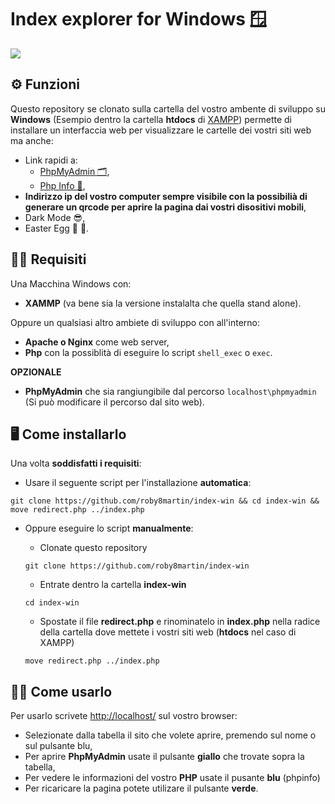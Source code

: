 # Index explorer for Windows 🪟

<a href="https://github.com/roby8martin/index-win/releases"><img src="https://img.shields.io/github/release/roby8martin/index-win?style=flat-square"></a>

## ⚙️ Funzioni
Questo repository se clonato sulla cartella del vostro ambente di sviluppo su **Windows** (Esempio dentro la cartella **htdocs** di [XAMPP](https://www.apachefriends.org/it/index.html)) permette di installare un interfaccia web per visualizzare le cartelle dei vostri siti web ma anche:
  - Link rapidi a:
    - [PhpMyAdmin 🗂️](https://www.phpmyadmin.net/),
    - [Php Info 🐘](https://www.php.net/manual/en/function.phpinfo.php),
  - **Indirizzo ip del vostro computer sempre visibile con la possibilià di generare un qrcode per aprire la pagina dai vostri disositivi mobili**,
  - Dark Mode 😎,
  - Easter Egg 🐣 🤭.

## 🧑‍💻 Requisiti
Una Macchina Windows con:
  - **XAMMP** (va bene sia la versione instalalta che quella stand alone).

Oppure un qualsiasi altro ambiete di sviluppo con all'interno:
  - **Apache o Nginx** come web server,
  - **Php** con la possiblità di eseguire lo script `shell_exec` o `exec`.

  **OPZIONALE**
  - **PhpMyAdmin** che sia rangiungibile dal percorso `localhost\phpmyadmin` (Si può modificare il percorso dal sito web).
  
## 🖥️ Come installarlo
Una volta **soddisfatti i requisiti**:
  - Usare il seguente script per l'installazione **automatica**:
  ```
  git clone https://github.com/roby8martin/index-win && cd index-win &&  move redirect.php ../index.php
  ```
  
  
  - Oppure eseguire lo script **manualmente**:
    - Clonate questo repository 
    ```
    git clone https://github.com/roby8martin/index-win
    ```

    - Entrate dentro la cartella **index-win**
    ```
    cd index-win
    ```

    - Spostate il file **redirect.php** e rinominatelo in **index.php**  nella radice della cartella dove mettete i vostri siti web (**htdocs** nel caso di XAMPP)
    ```
    move redirect.php ../index.php
    ```

## 🧑‍💻 Come usarlo
Per usarlo scrivete [http://localhost/](http://localhost/) sul vostro browser:
  - Selezionate dalla tabella il sito che volete aprire, premendo sul nome o sul pulsante blu,
  - Per aprire **PhpMyAdmin** usate il pulsante **giallo** che trovate sopra la tabella,
  - Per vedere le informazioni del vostro **PHP** usate il pusante **blu** (phpinfo)
  - Per ricaricare la pagina potete utilizare il pulsante **verde**.